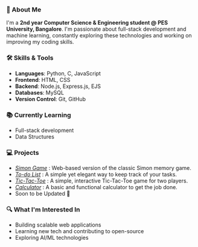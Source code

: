 ### 🚀 About Me
I'm a **2nd year Computer Science & Engineering student @ PES University, Bangalore**. I'm passionate about full-stack development and machine learning, constantly exploring these technologies and working on improving my coding skills.

### 🛠️ Skills & Tools
- **Languages**: Python, C, JavaScript 
- **Frontend**: HTML, CSS
- **Backend**: Node.js, Express.js, EJS
- **Databases**: MySQL
- **Version Control**: Git, GitHub

### 📚 Currently Learning
- Full-stack development
- Data Structures

### 💻 Projects
- *[Simon Game](https://sshivamanand.github.io/simon/)* : Web-based version of the classic Simon memory game.
- *[To-do List](https://sshivamanand.github.io/todo-list/)* : A simple yet elegant way to keep track of your tasks.
- *[Tic-Tac-Toe](https://sshivamanand.github.io/tic-tac-toe/)* : A simple, interactive Tic-Tac-Toe game for two players.
- *[Calculator](https://sshivamanand.github.io/calculator//)* : A basic and functional calculator to get the job done.
-  Soon to be Updated 👀

### 🔍 What I'm Interested In
- Building scalable web applications
- Learning new tech and contributing to open-source
- Exploring AI/ML technologies
